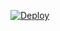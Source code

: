 [![Deploy](https://www.herokucdn.com/deploy/button.svg)](https://heroku.com/deploy?template=https://github.com/AsepKopling/Zetspublic/)
